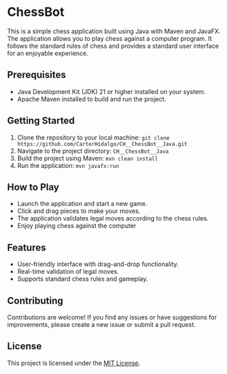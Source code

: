 # ChessBot

This is a simple chess application built using Java with Maven and JavaFX. The application allows you to play chess against a computer program. It follows the standard rules of chess and provides a standard user interface for an enjoyable experience.

## Prerequisites
- Java Development Kit (JDK) 21 or higher installed on your system.
- Apache Maven installed to build and run the project.

## Getting Started
1. Clone the repository to your local machine: `git clone https://github.com/CarterHidalgo/CH__ChessBot__Java.git`
2. Navigate to the project directory: `CH__ChessBot__Java`
3. Build the project using Maven: `mvn clean install`
4. Run the application: `mvn javafx:run`

## How to Play
- Launch the application and start a new game.
- Click and drag pieces to make your moves.
- The application validates legal moves according to the chess rules.
- Enjoy playing chess against the computer

## Features
- User-friendly interface with drag-and-drop functionality.
- Real-time validation of legal moves.
- Supports standard chess rules and gameplay.

## Contributing
Contributions are welcome! If you find any issues or have suggestions for improvements, please create a new issue or submit a pull request.

## License
This project is licensed under the [MIT License](LICENSE).

